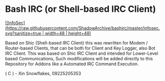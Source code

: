 # Bash IRC (or Shell-based IRC Client)

[![InfoSec](https://raw.githubusercontent.com/ShadowArchive/bashirc/master/infosec.svg?sanitize=true | width=48 | height=48)](https://github.com/ShadowArchive/bashirc)

Based on Shic (Shell-based IRC Client) this was rewritten for Modem / Router-based Clients, that can be both for Client and Key Logger, also Bot IRC Client. This was based on Shic IRC Client and intended for Lower-Level based Communications, Such modifications will be added directly to this Repository for Addons like a Automated IRC Command Execution.

( C ) - Xin Snowflakes, 09225205353
